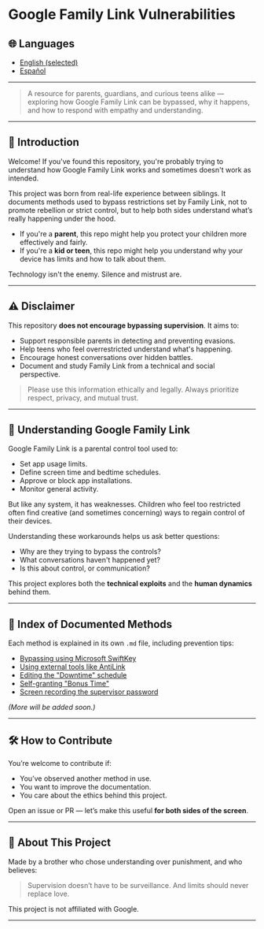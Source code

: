 # Google Family Link Vulnerabilities

## 🌐 Languages
- [English (selected)](README.md)
- [Español](README-ES.md)
<!-- Add more languages here as they become available -->

---

> A resource for parents, guardians, and curious teens alike — exploring how Google Family Link can be bypassed, why it happens, and how to respond with empathy and understanding.

---

## 🧩 Introduction

Welcome! If you've found this repository, you're probably trying to understand how Google Family Link works and sometimes doesn't work as intended.

This project was born from real-life experience between siblings. It documents methods used to bypass restrictions set by Family Link, not to promote rebellion or strict control, but to help both sides understand what’s really happening under the hood.

- If you're a **parent**, this repo might help you protect your children more effectively and fairly.
- If you're a **kid or teen**, this repo might help you understand why your device has limits and how to talk about them.

Technology isn't the enemy. Silence and mistrust are.

---

## ⚠️ Disclaimer

This repository **does not encourage bypassing supervision**. It aims to:

- Support responsible parents in detecting and preventing evasions.
- Help teens who feel overrestricted understand what's happening.
- Encourage honest conversations over hidden battles.
- Document and study Family Link from a technical and social perspective.

> Please use this information ethically and legally. Always prioritize respect, privacy, and mutual trust.

---

## 📘 Understanding Google Family Link

Google Family Link is a parental control tool used to:

- Set app usage limits.
- Define screen time and bedtime schedules.
- Approve or block app installations.
- Monitor general activity.

But like any system, it has weaknesses. Children who feel too restricted often find creative (and sometimes concerning) ways to regain control of their devices.

Understanding these workarounds helps us ask better questions:
- Why are they trying to bypass the controls?
- What conversations haven't happened yet?
- Is this about control, or communication?

This project explores both the **technical exploits** and the **human dynamics** behind them.

---

## 📂 Index of Documented Methods

Each method is explained in its own `.md` file, including prevention tips:

- [Bypassing using Microsoft SwiftKey](methods/swiftkey.md)
- [Using external tools like AntiLink](#)
- [Editing the "Downtime" schedule](#)
- [Self-granting "Bonus Time"](#)
- [Screen recording the supervisor password ](#)

*(More will be added soon.)*

---

## 🛠️ How to Contribute

You’re welcome to contribute if:

- You’ve observed another method in use.
- You want to improve the documentation.
- You care about the ethics behind this project.

Open an issue or PR — let’s make this useful **for both sides of the screen**.

---

## 🤝 About This Project

Made by a brother who chose understanding over punishment, and who believes:
> Supervision doesn’t have to be surveillance. And limits should never replace love.

This project is not affiliated with Google.

---
